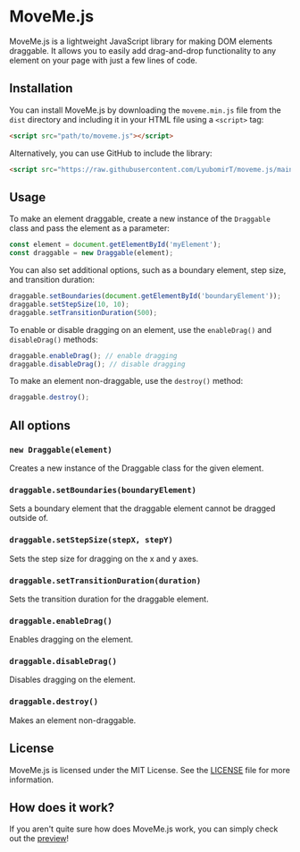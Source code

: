 
# MoveMe.js

MoveMe.js is a lightweight JavaScript library for making DOM elements draggable. It allows you to easily add drag-and-drop functionality to any element on your page with just a few lines of code.

## Installation

You can install MoveMe.js by downloading the `moveme.min.js` file from the `dist` directory and including it in your HTML file using a `<script>` tag:
```html
<script src="path/to/moveme.js"></script>
```

Alternatively, you can use GitHub to include the library:
```html
<script src="https://raw.githubusercontent.com/LyubomirT/moveme.js/main/lib/1.0.0/moveme.js"></script>
```
## Usage

To make an element draggable, create a new instance of the `Draggable` class and pass the element as a parameter:

```js
const element = document.getElementById('myElement');
const draggable = new Draggable(element);
```

You can also set additional options, such as a boundary element, step size, and transition duration:

```js
draggable.setBoundaries(document.getElementById('boundaryElement'));
draggable.setStepSize(10, 10);
draggable.setTransitionDuration(500);
```

To enable or disable dragging on an element, use the `enableDrag()` and `disableDrag()` methods:
```js
draggable.enableDrag(); // enable dragging
draggable.disableDrag(); // disable dragging
```

To make an element non-draggable, use the `destroy()` method:
```js
draggable.destroy();
```

## All options

### `new Draggable(element)`

Creates a new instance of the Draggable class for the given element.

### `draggable.setBoundaries(boundaryElement)`

Sets a boundary element that the draggable element cannot be dragged outside of.

### `draggable.setStepSize(stepX, stepY)`

Sets the step size for dragging on the x and y axes.

### `draggable.setTransitionDuration(duration)`

Sets the transition duration for the draggable element.

### `draggable.enableDrag()`

Enables dragging on the element.

### `draggable.disableDrag()`

Disables dragging on the element.

### `draggable.destroy()`

Makes an element non-draggable.

## License

MoveMe.js is licensed under the MIT License. See the [LICENSE](LICENSE) file for more information.

## How does it work?

If you aren't quite sure how does MoveMe.js work, you can simply check out the [preview](preview/preview.html)!